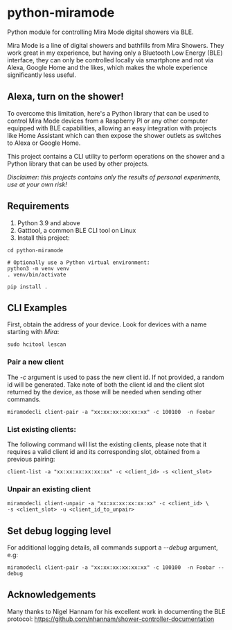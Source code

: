 # python-miramode

Python module for controlling Mira Mode digital showers via BLE.

Mira Mode is a line of digital showers and bathfills from Mira Showers. They
work great in my experience, but having only a Bluetooth Low Energy (BLE)
interface, they can only be controlled locally via smartphone and not via
Alexa, Google Home and the likes, which makes the whole experience
significantly less useful.

## Alexa, turn on the shower!

To overcome this limitation, here's a Python library that can be used to
control Mira Mode devices from a Raspberry PI or any other computer equipped
with BLE capabilities, allowing an easy integration with projects like
Home Assistant which can then expose the shower outlets as switches to
Alexa or Google Home.

This project contains a CLI utility to perform operations on the shower and
a Python library that can be used by other projects.

*Disclaimer: this projects contains only the results of personal experiments,
use at your own risk!*

## Requirements

1. Python 3.9 and above
2. Gatttool, a common BLE CLI tool on Linux
3. Install this project:

```console
cd python-miramode

# Optionally use a Python virtual environment:
python3 -m venv venv
. venv/bin/activate

pip install .
```


## CLI Examples

First, obtain the address of your device. Look for devices with a name
starting with *Mira*:

```console
sudo hcitool lescan
```

### Pair a new client

The _-c_ argument is used to pass the new client id. If not provided, a random
id will be generated. Take note of both the client id and the client slot
returned by the device, as those will be needed when sending other commands.

```console
miramodecli client-pair -a "xx:xx:xx:xx:xx:xx" -c 100100  -n Foobar
```

### List existing clients:

The following command will list the existing clients, please note that it
requires a valid client id and its corresponding slot, obtained from a
previous pairing:

```console
client-list -a "xx:xx:xx:xx:xx:xx" -c <client_id> -s <client_slot>
```

### Unpair an existing client

```console
miramodecli client-unpair -a "xx:xx:xx:xx:xx:xx" -c <client_id> \
-s <client_slot> -u <client_id_to_unpair>
```

## Set debug logging level

For additional logging details, all commands support a _--debug_ argument, e.g:

```console
miramodecli client-pair -a "xx:xx:xx:xx:xx:xx" -c 100100  -n Foobar --debug
```

## Acknowledgements

Many thanks to Nigel Hannam for his excellent work in documenting the BLE
protocol: https://github.com/nhannam/shower-controller-documentation
